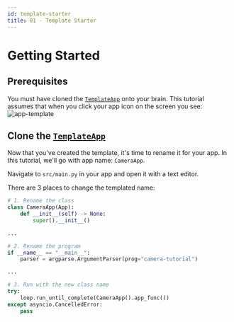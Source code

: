 ```yaml
---
id: template-starter
title: 01 - Template Starter
---
```

# Getting Started

## Prerequisites

You must have cloned the [`TemplateApp`](https://github.com/farm-ng/amiga-app-template-kivy)
onto your brain. This tutorial assumes that when you click your app icon on the screen you see:
![app-template](https://user-images.githubusercontent.com/53625197/217021857-aede9e9b-0f85-4b15-971f-c45944a3813c.png)

## Clone the [`TemplateApp`](https://github.com/farm-ng/amiga-app-template-kivy)

Now that you've created the template, it's time to rename it for
your app.
In this tutorial, we'll go with app name: `CameraApp`.

Navigate to `src/main.py` in your app and open it with a text editor.

There are 3 places to change the templated name:

```Python
# 1. Rename the class
class CameraApp(App):
    def __init__(self) -> None:
        super().__init__()

...

# 2. Rename the program
if __name__ == "__main__":
    parser = argparse.ArgumentParser(prog="camera-tutorial")

...

# 3. Run with the new class name
try:
    loop.run_until_complete(CameraApp().app_func())
except asyncio.CancelledError:
    pass
``````
